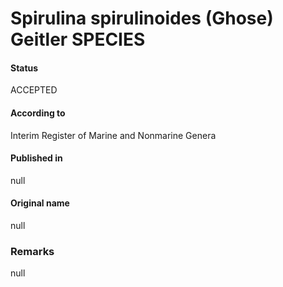 # Spirulina spirulinoides (Ghose) Geitler SPECIES

#### Status
ACCEPTED

#### According to
Interim Register of Marine and Nonmarine Genera

#### Published in
null

#### Original name
null

### Remarks
null